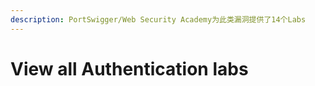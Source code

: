 ```yaml
---
description: PortSwigger/Web Security Academy为此类漏洞提供了14个Labs
---
```


# View all Authentication labs

